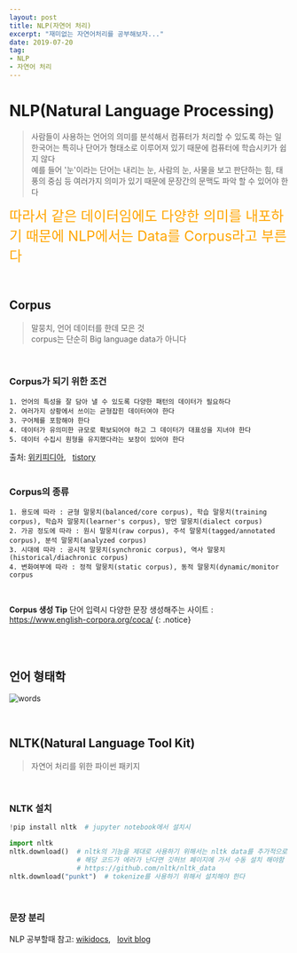 ```yaml
---
layout: post
title: NLP(자연어 처리)
excerpt: "재미없는 자연어처리를 공부해보자..."
date: 2019-07-20
tag:
- NLP
- 자연어 처리
---
```


# NLP(Natural Language Processing)

> 사람들이 사용하는 언어의 의미를 분석해서 컴퓨터가 처리할 수 있도록 하는 일 <br>
> 한국어는 특히나 단어가 형태소로 이루어져 있기 때문에 컴퓨터에 학습시키가 쉽지 않다 <br>
> 예를 들어 '눈'이라는 단어는 내리는 눈, 사람의 눈, 사물을 보고 판단하는 힘, 태풍의 중심 등 여러가지 의미가 있기 때문에 문장간의 문맥도 파악 할 수 있어야 한다 

<span style="color: orange; font-size: 25px;">따라서 같은 데이터임에도 다양한 의미를 내포하기 때문에 NLP에서는 Data를 Corpus라고 부른다</span><br>

<br>

## Corpus

> 말뭉치, 언어 데이터를 한데 모은 것 <br>
> corpus는 단순히 Big language data가 아니다 

<br>

### Corpus가 되기 위한 조건

```
1. 언어의 특성을 잘 담아 낼 수 있도록 다양한 패턴의 데이터가 필요하다 
2. 여러가지 상황에서 쓰이는 균형잡힌 데이터여야 한다
3. 구어체를 포함해야 한다 
4. 데이터가 유의미한 규모로 확보되어야 하고 그 데이터가 대표성을 지녀야 한다 
5. 데이터 수집시 원형을 유지했다라는 보장이 있어야 한다 
```

출처: [위키피디아](https://ko.wikipedia.org/wiki/%EB%A7%90%EB%AD%89%EC%B9%98_%EC%96%B8%EC%96%B4%ED%95%99), &nbsp; [tistory](https://corpora.tistory.com/3?category=705254)
<br>
<br>

### Corpus의 종류

```
1. 용도에 따라 : 균형 말뭉치(balanced/core corpus), 학습 말뭉치(training corpus), 학습자 말뭉치(learner's corpus), 방언 말뭉치(dialect corpus)
2. 가공 정도에 따라 : 원시 말뭉치(raw corpus), 주석 말뭉치(tagged/annotated corpus), 분석 말뭉치(analyzed corpus)
3. 시대에 따라 : 공시적 말뭉치(synchronic corpus), 역사 말뭉치(historical/diachronic corpus)
4. 변화여부에 따라 : 정적 말뭉치(static corpus), 동적 말뭉치(dynamic/monitor corpus
```

<br>

**Corpus 생성 Tip** 단어 입력시 다양한 문장 생성해주는 사이트 : https://www.english-corpora.org/coca/
{: .notice}

<br>
<br>

## 언어 형태학

![words](https://user-images.githubusercontent.com/33630505/61575807-67719e00-ab0b-11e9-98a7-f85796840033.JPG)

<br>

## NLTK(Natural Language Tool Kit)

> 자연어 처리를 위한 파이썬 패키지 

<br>

### NLTK 설치

```python
!pip install nltk  # jupyter notebook에서 설치시 

import nltk
nltk.download()  # nltk의 기능을 제대로 사용하기 위해서는 nltk data를 추가적으로 설치해야 한다  
                 # 해당 코드가 에러가 난다면 깃허브 페이지에 가서 수동 설치 해야함 
                 # https://github.com/nltk/nltk_data
nltk.download("punkt")  # tokenize를 사용하기 위해서 설치해야 한다
```

<br>

### 문장 분리

NLP 공부할때 참고: [wikidocs](https://wikidocs.net/21694), &nbsp; [lovit blog](https://lovit.github.io/nlp/2018/04/02/wpm/)<br>
